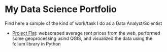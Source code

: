 # My Data Science Portfolio
Find here a sample of the kind of work/task I do as a Data Analyst/Scientist

- [Project Flat](): webscraped average rent prices from the web, performed some geoprocessing usind QGIS, and visualized the data using the folium library in Python   
